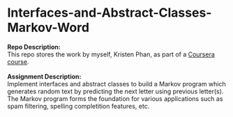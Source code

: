 # Interfaces-and-Abstract-Classes-Markov-Word
__Repo Description:__
<br/>
This repo stores the work by myself, Kristen Phan, as part of a [Coursera course](https://www.coursera.org/learn/java-programming-design-principles).
<br/>
<br/>
__Assignment Description:__
<br/>
Implement interfaces and abstract classes to build a Markov program which generates random text by predicting the next letter using previous letter(s). The Markov program forms the foundation for various applications such as spam filtering, spelling completition features, etc. 
